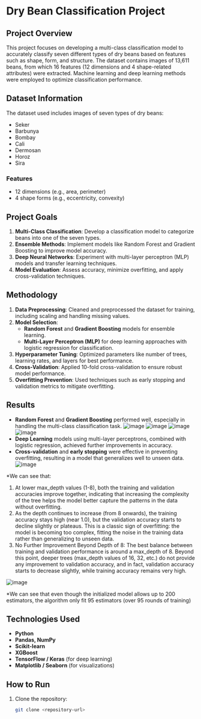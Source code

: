 # Dry Bean Classification Project

## Project Overview

This project focuses on developing a multi-class classification model to accurately classify seven different types of dry beans based on features such as shape, form, and structure. The dataset contains images of 13,611 beans, from which 16 features (12 dimensions and 4 shape-related attributes) were extracted. Machine learning and deep learning methods were employed to optimize classification performance.

## Dataset Information

The dataset used includes images of seven types of dry beans:
- Seker
- Barbunya
- Bombay
- Cali
- Dermosan
- Horoz
- Sira

### Features
- 12 dimensions (e.g., area, perimeter)
- 4 shape forms (e.g., eccentricity, convexity)

## Project Goals

1. **Multi-Class Classification**: Develop a classification model to categorize beans into one of the seven types.
2. **Ensemble Methods**: Implement models like Random Forest and Gradient Boosting to improve model accuracy.
3. **Deep Neural Networks**: Experiment with multi-layer perceptron (MLP) models and transfer learning techniques.
4. **Model Evaluation**: Assess accuracy, minimize overfitting, and apply cross-validation techniques.

## Methodology

1. **Data Preprocessing**: Cleaned and preprocessed the dataset for training, including scaling and handling missing values.
2. **Model Selection**:
   - **Random Forest** and **Gradient Boosting** models for ensemble learning.
   - **Multi-Layer Perceptron (MLP)** for deep learning approaches with logistic regression for classification.
3. **Hyperparameter Tuning**: Optimized parameters like number of trees, learning rates, and layers for best performance.
4. **Cross-Validation**: Applied 10-fold cross-validation to ensure robust model performance.
5. **Overfitting Prevention**: Used techniques such as early stopping and validation metrics to mitigate overfitting.

## Results

- **Random Forest** and **Gradient Boosting** performed well, especially in handling the multi-class classification task.
![image](https://github.com/user-attachments/assets/a53586d9-b37d-4e2f-9ced-47dde465a347)
![image](https://github.com/user-attachments/assets/0b7cf11b-98b2-415a-8ce6-b910e2d59b2a)
![image](https://github.com/user-attachments/assets/6ff64641-589a-40a4-8212-6a14797958a3)
![image](https://github.com/user-attachments/assets/d231a94e-10cd-4c53-b0b0-64924cbde95b)
- **Deep Learning** models using multi-layer perceptrons, combined with logistic regression, achieved further improvements in accuracy.
- **Cross-validation** and **early stopping** were effective in preventing overfitting, resulting in a model that generalizes well to unseen data.
![image](https://github.com/user-attachments/assets/57f7a253-2989-4d0c-9033-5e2a50525788)

*We can see that:
1. At lower max_depth values (1-8), both the training and validation accuracies improve together, indicating that increasing the complexity of the tree helps the model better capture the patterns in the data without overfitting. 
2. As the depth continues to increase (from 8 onwards), the training accuracy stays high (near 1.0), but the validation accuracy starts to decline slightly or plateaus. This is a classic sign of overfitting: the model is becoming too complex, fitting the noise in the training data rather than generalizing to unseen data.
3. No Further Improvement Beyond Depth of 8: The best balance between training and validation performance is around a max_depth of 8. Beyond this point, deeper trees (max_depth values of 16, 32, etc.) do not provide any improvement to validation accuracy, and in fact, validation accuracy starts to decrease slightly, while training accuracy remains very high.

![image](https://github.com/user-attachments/assets/e07145b7-2140-4c44-9fd9-bf3480507e34)

*We can see that even though the initialized model allows up to 200 estimators, the algorithm only fit 95 estimators (over 95 rounds of training)


## Technologies Used

- **Python**
- **Pandas, NumPy**
- **Scikit-learn**
- **XGBoost**
- **TensorFlow / Keras** (for deep learning)
- **Matplotlib / Seaborn** (for visualizations)

## How to Run

1. Clone the repository:
   ```bash
   git clone <repository-url>

